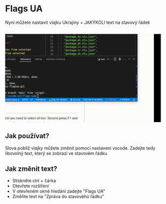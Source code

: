 # Flags UA

Nyní můžete nastavit vlajku Ukrajiny + JAKÝKOLI text na stavový řádek

##

[![Rozšíření Vscode](/translations/demo.gif 'Ukázka rozšíření Vscode')](https://learnwithyan.com)

## Jak používat?

Slova poblíž vlajky můžete změnit pomocí nastavení vscode. Zadejte tedy libovolný text, který se zobrazí ve stavovém řádku

## Jak změnit text?

- Stiskněte ctrl + čárka
- Otevřete rozšíření
- V otevřeném okně hledání zadejte "Flags UA"
- Změňte text na "Zpráva do stavového řádku"

#
